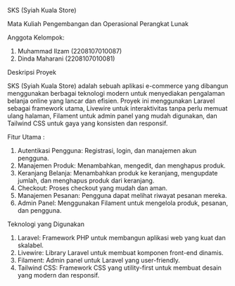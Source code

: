 SKS (Syiah Kuala Store)

Mata Kuliah Pengembangan dan Operasional Perangkat Lunak

Anggota Kelompok:
1. Muhammad Ilzam (2208107010087)
2. Dinda Maharani (2208107010081)

Deskripsi Proyek

SKS (Syiah Kuala Store) adalah sebuah aplikasi e-commerce yang dibangun menggunakan berbagai teknologi modern untuk menyediakan pengalaman belanja online yang lancar dan efisien. Proyek ini menggunakan Laravel sebagai framework utama, Livewire untuk interaktivitas tanpa perlu memuat ulang halaman, Filament untuk admin panel yang mudah digunakan, dan Tailwind CSS untuk gaya yang konsisten dan responsif.

Fitur Utama :
1. Autentikasi Pengguna: Registrasi, login, dan manajemen akun pengguna.
2. Manajemen Produk: Menambahkan, mengedit, dan menghapus produk.
3. Keranjang Belanja: Menambahkan produk ke keranjang, mengupdate jumlah, dan menghapus produk dari keranjang.
4. Checkout: Proses checkout yang mudah dan aman.
5. Manajemen Pesanan: Pengguna dapat melihat riwayat pesanan mereka.
6. Admin Panel: Menggunakan Filament untuk mengelola produk, pesanan, dan pengguna.

Teknologi yang Digunakan
1. Laravel: Framework PHP untuk membangun aplikasi web yang kuat dan skalabel.
2. Livewire: Library Laravel untuk membuat komponen front-end dinamis.
3. Filament: Admin panel untuk Laravel yang user-friendly.
4. Tailwind CSS: Framework CSS yang utility-first untuk membuat desain yang modern dan responsif.
